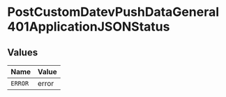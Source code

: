 # PostCustomDatevPushDataGeneral401ApplicationJSONStatus


## Values

| Name    | Value   |
| ------- | ------- |
| `ERROR` | error   |